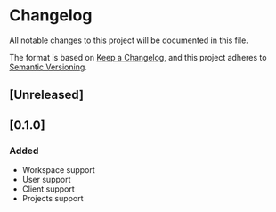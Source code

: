 # Changelog
All notable changes to this project will be documented in this file.

The format is based on [Keep a Changelog](https://keepachangelog.com/en/1.0.0/),
and this project adheres to [Semantic Versioning](https://semver.org/spec/v2.0.0.html).

## [Unreleased]

## [0.1.0]
### Added
- Workspace support
- User support
- Client support
- Projects support

<!-- 
===== Template =====
## [0.0.0]
### Added
### Changed
### Removed 
### Fixed
-->
